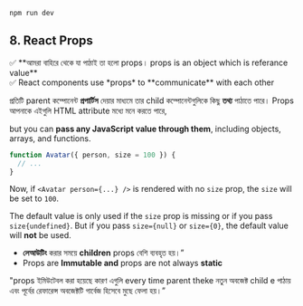 `npm run dev`

## 8. React Props

<aside>
✅ **আমরা বাহিরে থেকে যা পাঠাই তা হলো props। props is an object which is referance value**

</aside>

<aside>
✅ React components use *props* to **communicate** with each other

প্রতিটি parent কম্পোনেন্ট **প্রপার্টিস** দেয়ার মাধ্যমে তার child কম্পোনেন্টগুলিকে কিছু **তথ্য** পাঠাতে পারে। 
Props আপনাকে এইগুলি HTML attribute মধ্যে মনে করতে পারে, 

but you can **pass any JavaScript value through them**, including objects, arrays, and functions.

</aside>

```jsx
function Avatar({ person, size = 100 }) {
  // ...
}
```

Now, if `<Avatar person={...} />` is rendered with no `size` prop, the `size` will be set to `100`.

The default value is only used if the `size` prop is missing or if you pass `size{undefined}`. But if you pass `size={null}` or `size={0}`, the default value will **not** be used.

- **লেআউটিং** করার সময়ে **children** props বেশি ব্যবহৃত হয়।”
- Props are **Immutable and** props are not always **static**

"props ইমিউটেবল করা হয়েছে কারণ এগুলি every time parent theke নতুন অবজেক্ট child e পাঠায় এবং পূর্বের রেফারেন্স অবজেক্টটি গার্বেজ হিসেবে মুছে ফেলা হয়।”